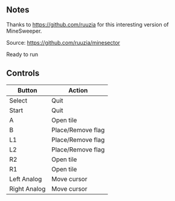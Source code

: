 ## Notes

Thanks to https://github.com/ruuzia for this interesting version of MineSweeper.

Source: https://github.com/ruuzia/minesector

Ready to run

## Controls

| Button | Action |
|--|--| 
|Select|Quit|
|Start|Quit|
|A|Open tile|
|B|Place/Remove flag|
|L1|Place/Remove flag|
|L2|Place/Remove flag|
|R2|Open tile|
|R1|Open tile|
|Left Analog|Move cursor|
|Right Analog|Move cursor|
